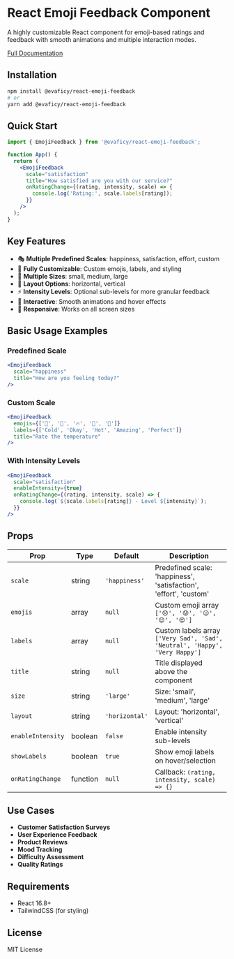 # React Emoji Feedback Component

A highly customizable React component for emoji-based ratings and feedback with smooth animations and multiple interaction modes.

[Full Documentation](https://evaficy.com/emoji-feedback-component/)

## Installation

```bash
npm install @evaficy/react-emoji-feedback
# or
yarn add @evaficy/react-emoji-feedback
```

## Quick Start

```jsx
import { EmojiFeedback } from '@evaficy/react-emoji-feedback';

function App() {
  return (
    <EmojiFeedback
      scale="satisfaction"
      title="How satisfied are you with our service?"
      onRatingChange={(rating, intensity, scale) => {
        console.log('Rating:', scale.labels[rating]);
      }}
    />
  );
}
```

## Key Features

- 🎭 **Multiple Predefined Scales**: happiness, satisfaction, effort, custom
- 🎨 **Fully Customizable**: Custom emojis, labels, and styling
- 📏 **Multiple Sizes**: small, medium, large
- 📐 **Layout Options**: horizontal, vertical
- ⚡ **Intensity Levels**: Optional sub-levels for more granular feedback
- 🎯 **Interactive**: Smooth animations and hover effects
- 📱 **Responsive**: Works on all screen sizes

## Basic Usage Examples

### Predefined Scale
```jsx
<EmojiFeedback 
  scale="happiness"
  title="How are you feeling today?"
/>
```

### Custom Scale
```jsx
<EmojiFeedback
  emojis={['🥶', '🙂', '🔥', '🚀', '🌟']}
  labels={['Cold', 'Okay', 'Hot', 'Amazing', 'Perfect']}
  title="Rate the temperature"
/>
```

### With Intensity Levels
```jsx
<EmojiFeedback
  scale="satisfaction"
  enableIntensity={true}
  onRatingChange={(rating, intensity, scale) => {
    console.log(`${scale.labels[rating]} - Level ${intensity}`);
  }}
/>
```

## Props

| Prop | Type | Default | Description |
|------|------|---------|-------------|
| `scale` | string | `'happiness'` | Predefined scale: 'happiness', 'satisfaction', 'effort', 'custom' |
| `emojis` | array | `null` | Custom emoji array `['😞', '😟', '😐', '😊', '😍']` |
| `labels` | array | `null` | Custom labels array `['Very Sad', 'Sad', 'Neutral', 'Happy', 'Very Happy']` |
| `title` | string | `null` | Title displayed above the component |
| `size` | string | `'large'` | Size: 'small', 'medium', 'large' |
| `layout` | string | `'horizontal'` | Layout: 'horizontal', 'vertical' |
| `enableIntensity` | boolean | `false` | Enable intensity sub-levels |
| `showLabels` | boolean | `true` | Show emoji labels on hover/selection |
| `onRatingChange` | function | `null` | Callback: `(rating, intensity, scale) => {}` |

## Use Cases

- **Customer Satisfaction Surveys**
- **User Experience Feedback**
- **Product Reviews**
- **Mood Tracking**
- **Difficulty Assessment**
- **Quality Ratings**

## Requirements

- React 16.8+
- TailwindCSS (for styling)

## License

MIT License

